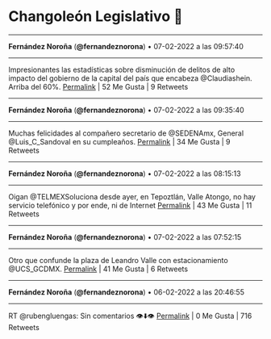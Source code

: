 # Changoleón Legislativo 🙈
*****
**Fernández Noroña** (**@fernandeznorona**) • 07-02-2022 a las 09:57:40
*****
Impresionantes las estadísticas sobre disminución de delitos de alto impacto del gobierno de la capital del país que encabeza @Claudiashein. Arriba del 60%.
[Permalink](https://twitter.com/fernandeznorona/status/1490746597273214979) | 52 Me Gusta | 9 Retweets
*****
**Fernández Noroña** (**@fernandeznorona**) • 07-02-2022 a las 09:35:40
*****
Muchas felicidades al compañero secretario de @SEDENAmx, General @Luis_C_Sandoval en su cumpleaños.
[Permalink](https://twitter.com/fernandeznorona/status/1490741062901637123) | 34 Me Gusta | 9 Retweets
*****
**Fernández Noroña** (**@fernandeznorona**) • 07-02-2022 a las 08:15:13
*****
Oigan @TELMEXSoluciona desde ayer, en Tepoztlán, Valle Atongo, no hay servicio telefónico y por ende, ni de Internet
[Permalink](https://twitter.com/fernandeznorona/status/1490720815104495616) | 43 Me Gusta | 11 Retweets
*****
**Fernández Noroña** (**@fernandeznorona**) • 07-02-2022 a las 07:52:15
*****
Otro que confunde la plaza de Leandro Valle con estacionamiento ⁦@UCS_GCDMX⁩.
[Permalink](https://twitter.com/fernandeznorona/status/1490715035592630274) | 41 Me Gusta | 6 Retweets
*****
**Fernández Noroña** (**@fernandeznorona**) • 06-02-2022 a las 20:46:55
*****
RT @rubengluengas: Sin comentarios 👁⬇️👁
[Permalink](https://twitter.com/fernandeznorona/status/1490547599581093891) | 0 Me Gusta | 716 Retweets